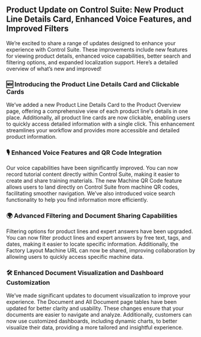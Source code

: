 ## Product Update on Control Suite: New Product Line Details Card, Enhanced Voice Features, and Improved Filters

We’re excited to share a range of updates designed to enhance your experience with Control Suite. These improvements include new features for viewing product details, enhanced voice capabilities, better search and filtering options, and expanded localization support. Here’s a detailed overview of what’s new and improved!

### 🆕 **Introducing the Product Line Details Card and Clickable Cards**

We’ve added a new Product Line Details Card to the Product Overview page, offering a comprehensive view of each product line's details in one place. Additionally, all product line cards are now clickable, enabling users to quickly access detailed information with a single click. This enhancement streamlines your workflow and provides more accessible and detailed product information.

### 🎙️ **Enhanced Voice Features and QR Code Integration**

Our voice capabilities have been significantly improved. You can now record tutorial content directly within Control Suite, making it easier to create and share training materials. The new Machine QR Code feature allows users to land directly on Control Suite from machine QR codes, facilitating smoother navigation. We’ve also introduced voice search functionality to help you find information more efficiently.

### 🌍 **Advanced Filtering and Document Sharing Capabilities**

Filtering options for product lines and expert answers have been upgraded. You can now filter product lines and expert answers by free text, tags, and dates, making it easier to locate specific information. Additionally, the Factory Layout Machine URL can now be shared, improving collaboration by allowing users to quickly access specific machine data.

### 🛠️ **Enhanced Document Visualization and Dashboard Customization**

We’ve made significant updates to document visualization to improve your experience. The Document and All Document page tables have been updated for better clarity and usability. These changes ensure that your documents are easier to navigate and analyze. Additionally, customers can now use customized dashboards, including dynamic charts, to better visualize their data, providing a more tailored and insightful experience.
